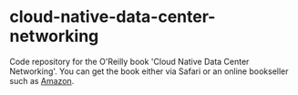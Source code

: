 # cloud-native-data-center-networking
Code repository for the O'Reilly book 'Cloud Native Data Center Networking'. You can get the book either via Safari or an online bookseller such as [Amazon](https://www.amazon.com/Cloud-Native-Data-Center-Networking-Architecture/dp/1492045608/).
